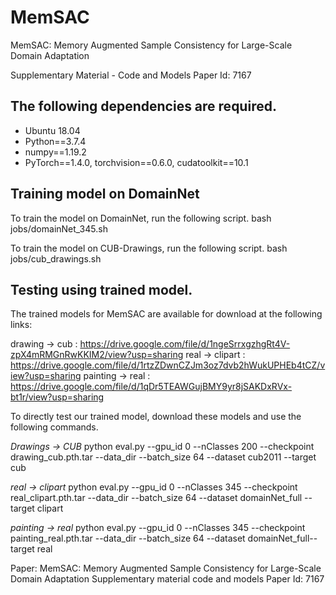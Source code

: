 # MemSAC

MemSAC: Memory Augmented Sample Consistency for Large-Scale Domain Adaptation 

Supplementary Material - Code and Models
Paper Id: 7167

## The following dependencies are required.

- Ubuntu 18.04
- Python==3.7.4
- numpy==1.19.2
- PyTorch==1.4.0, torchvision==0.6.0, cudatoolkit==10.1

## Training model on DomainNet

To train the model on DomainNet, run the following script.
bash jobs/domainNet_345.sh <source> <target> <Path for DomainNet dataset>

To train the model on CUB-Drawings, run the following script.
bash jobs/cub_drawings.sh <source> <target> <Path for cub2011 dataset>

## Testing using trained model.

The trained models for MemSAC are available for download at the following links:

drawing -> cub : https://drive.google.com/file/d/1ngeSrrxgzhgRt4V-zpX4mRMGnRwKKIM2/view?usp=sharing
real -> clipart : https://drive.google.com/file/d/1rtzZDwnCZJm3oz7dvb2hWukUPHEb4tCZ/view?usp=sharing
painting -> real : https://drive.google.com/file/d/1qDr5TEAWGujBMY9yr8jSAKDxRVx-bt1r/view?usp=sharing

To directly test our trained model, download these models and use the following commands.

*Drawings -> CUB*
python eval.py --gpu_id 0 --nClasses 200 --checkpoint drawing_cub.pth.tar --data_dir <Path for cub2011 dataset> --batch_size 64 --dataset cub2011 --target cub

*real -> clipart*
python eval.py --gpu_id 0 --nClasses 345 --checkpoint real_clipart.pth.tar --data_dir <Path for domainNet dataset>  --batch_size 64 --dataset domainNet_full --target clipart

*painting -> real*
python eval.py --gpu_id 0 --nClasses 345 --checkpoint painting_real.pth.tar --data_dir <Path for domainNet dataset>  --batch_size 64 --dataset domainNet_full--target real

Paper: MemSAC: Memory Augmented Sample Consistency for Large-Scale Domain Adaptation
Supplementary material
code and models
Paper Id: 7167